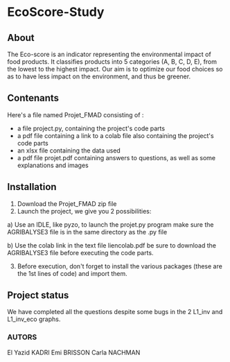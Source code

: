 # EcoScore-Study

## About 
The Eco-score is an indicator representing the environmental impact of food products. It classifies products into 5 categories (A, B, C, D, E), from the lowest to the highest impact.
Our aim is to optimize our food choices so as to have less impact on the environment, and thus be greener.


## Contenants
Here's a file named Projet_FMAD consisting of :
- a file project.py, containing the project's code parts 
- a pdf file containing a link to a colab file also containing the project's code parts 
- an xlsx file containing the data used
- a pdf file projet.pdf containing answers to questions, as well as some explanations and images


## Installation
1. Download the Projet_FMAD zip file
2. Launch the project, we give you 2 possibilities: 
  
  a) Use an IDLE, like pyzo, to launch the projet.py program
  make sure the AGRIBALYSE3 file is in the same directory as the .py file
  
  b) Use the colab link in the text file liencolab.pdf
  be sure to download the AGRIBALYSE3 file before executing the code parts. 
  
3. Before execution, don't forget to install the various packages (these are the 1st lines of code) and import them. 


## Project status
We have completed all the questions despite some bugs in the 2 L1_inv and L1_inv_eco graphs.


### AUTORS
El Yazid KADRI
Emi BRISSON
Carla NACHMAN
